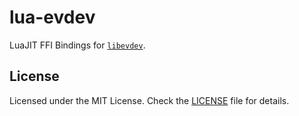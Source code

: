 # lua-evdev

LuaJIT FFI Bindings for [`libevdev`](https://gitlab.freedesktop.org/libevdev/libevdev).

## License

Licensed under the MIT License. Check the [LICENSE](./LICENSE) file for details.
